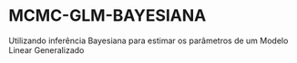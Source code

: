 # MCMC-GLM-BAYESIANA
Utilizando inferência Bayesiana para estimar os parâmetros de um Modelo Linear Generalizado
